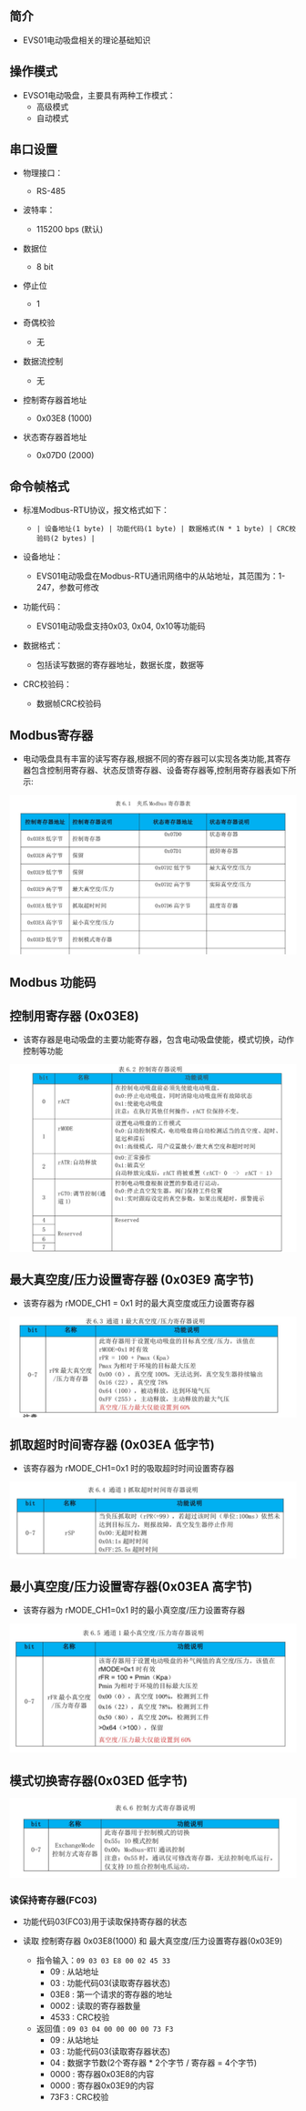 ## 简介

+ EVS01电动吸盘相关的理论基础知识

## 操作模式

+ EVSO1电动吸盘，主要具有两种工作模式：
  + 高级模式
  + 自动模式

## 串口设置

+ 物理接口：
  + RS-485

+ 波特率：
  + 115200 bps (默认)

+ 数据位
  + 8 bit

+ 停止位
  + 1

+ 奇偶校验
  + 无

+ 数据流控制
  + 无

+ 控制寄存器首地址
  + 0x03E8 (1000)

+ 状态寄存器首地址
  + 0x07D0 (2000)

## 命令帧格式

+ 标准Modbus-RTU协议，报文格式如下：
  + `| 设备地址(1 byte) | 功能代码(1 byte) | 数据格式(N * 1 byte) | CRC校验码(2 bytes) |`

+ 设备地址：
  + EVS01电动吸盘在Modbus-RTU通讯网络中的从站地址，其范围为：1-247，参数可修改

+ 功能代码：
  + EVS01电动吸盘支持0x03, 0x04, 0x10等功能码

+ 数据格式：
  + 包括读写数据的寄存器地址，数据长度，数据等

+ CRC校验码： 
  + 数据帧CRC校验码

## Modbus寄存器

+ 电动吸盘具有丰富的读写寄存器,根据不同的寄存器可以实现各类功能,其寄存器包含控制用寄存器、状态反馈寄存器、设备寄存器等,控制用寄存器表如下所示:

![寄存器表](data/register-table.jpg)

## Modbus 功能码

## 控制用寄存器 (0x03E8)

+ 该寄存器是电动吸盘的主要功能寄存器，包含电动吸盘使能，模式切换，动作控制等功能

![0x03E8控制寄存器](data/register_0x03E8.jpg)

## 最大真空度/压力设置寄存器 (0x03E9 高字节)

+ 该寄存器为 rMODE_CH1 = 0x1 时的最大真空度或压力设置寄存器

![0x03E9最大真空度/压力设置寄存器](data/register_0x03E9.jpg)

## 抓取超时时间寄存器 (0x03EA 低字节)

+ 该寄存器为 rMODE_CH1=0x1 时的吸取超时时间设置寄存器

![0x03EA抓取超时时间寄存器](data/register_0x03EA.jpg)

## 最小真空度/压力设置寄存器(0x03EA 高字节)

+ 该寄存器为 rMODE_CH1=0x1 时的最小真空度/压力设置寄存器

![0x03EA最小真空度/压力设置寄存器](data/register_0x03EA_high.jpg)

## 模式切换寄存器(0x03ED 低字节)

![0x03ED模式切换寄存器](data/register_0x03ED.jpg)

### 读保持寄存器(FC03)

+ 功能代码03(FC03)用于读取保持寄存器的状态

+ 读取 控制寄存器 0x03E8(1000) 和 最大真空度/压力设置寄存器(0x03E9)
  + 指令输入：`09 03 03 E8 00 02 45 33`
    + 09 : 从站地址
    + 03 : 功能代码03(读取寄存器状态)
    + 03E8 : 第一个请求的寄存器的地址
    + 0002 : 读取的寄存器数量
    + 4533 : CRC校验
  + 返回值 : `09 03 04 00 00 00 00 73 F3`
    + 09 : 从站地址
    + 03 : 功能代码03(读取寄存器状态)
    + 04 : 数据字节数(2个寄存器 * 2个字节 / 寄存器 = 4个字节)
    + 0000 : 寄存器0x03E8的内容
    + 0000 : 寄存器0x03E9的内容
    + 73F3 : CRC校验